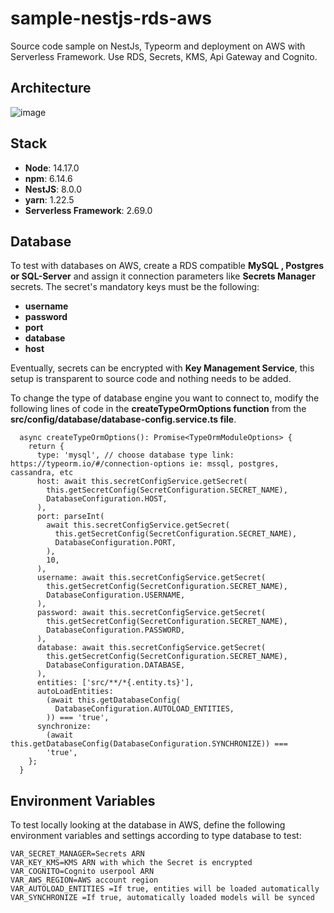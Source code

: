 # sample-nestjs-rds-aws
Source code sample on NestJs, Typeorm and deployment on AWS with Serverless Framework. Use RDS, Secrets, KMS, Api Gateway and Cognito.

## Architecture
![image](https://user-images.githubusercontent.com/88357997/166266391-4016e093-2bdd-4200-8c6b-e4e8c9ec53c5.png)

## Stack
- **Node**: 14.17.0
- **npm**: 6.14.6
- **NestJS**: 8.0.0
- **yarn**: 1.22.5
- **Serverless Framework**: 2.69.0

## Database
To test with databases on AWS, create a RDS compatible **MySQL , Postgres or SQL-Server** and assign it connection parameters like **Secrets Manager** secrets. The secret's mandatory keys must be the following:

- **username**
- **password**
- **port**
- **database**
- **host**

Eventually, secrets can be encrypted with **Key Management Service**, this setup is transparent to source code and nothing needs to be added.

To change the type of database engine you want to connect to, modify the following lines of code in the **createTypeOrmOptions function** from the **src/config/database/database-config.service.ts file**.

```
  async createTypeOrmOptions(): Promise<TypeOrmModuleOptions> {
    return {
      type: 'mysql', // choose database type link: https://typeorm.io/#/connection-options ie: mssql, postgres, cassandra, etc
      host: await this.secretConfigService.getSecret(
        this.getSecretConfig(SecretConfiguration.SECRET_NAME),
        DatabaseConfiguration.HOST,
      ),
      port: parseInt(
        await this.secretConfigService.getSecret(
          this.getSecretConfig(SecretConfiguration.SECRET_NAME),
          DatabaseConfiguration.PORT,
        ),
        10,
      ),
      username: await this.secretConfigService.getSecret(
        this.getSecretConfig(SecretConfiguration.SECRET_NAME),
        DatabaseConfiguration.USERNAME,
      ),
      password: await this.secretConfigService.getSecret(
        this.getSecretConfig(SecretConfiguration.SECRET_NAME),
        DatabaseConfiguration.PASSWORD,
      ),
      database: await this.secretConfigService.getSecret(
        this.getSecretConfig(SecretConfiguration.SECRET_NAME),
        DatabaseConfiguration.DATABASE,
      ),
      entities: ['src/**/*{.entity.ts}'],
      autoLoadEntities:
        (await this.getDatabaseConfig(
          DatabaseConfiguration.AUTOLOAD_ENTITIES,
        )) === 'true',
      synchronize:
        (await this.getDatabaseConfig(DatabaseConfiguration.SYNCHRONIZE)) ===
        'true',
    };
  }
```

## Environment Variables
To test locally looking at the database in AWS, define the following environment variables and settings according to type database to test:

```
VAR_SECRET_MANAGER=Secrets ARN
VAR_KEY_KMS=KMS ARN with which the Secret is encrypted
VAR_COGNITO=Cognito userpool ARN
VAR_AWS_REGION=AWS account region
VAR_AUTOLOAD_ENTITIES =If true, entities will be loaded automatically
VAR_SYNCHRONIZE =If true, automatically loaded models will be synced
```
